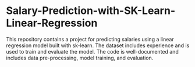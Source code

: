 # Salary-Prediction-with-SK-Learn-Linear-Regression
This repository contains a project for predicting salaries using a linear regression model built with sk-learn. The dataset includes experience and is used to train and evaluate the model. The code is well-documented and includes data pre-processing, model training, and evaluation.
